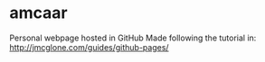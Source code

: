 # amcaar
Personal webpage hosted in GitHub
Made following the tutorial in: http://jmcglone.com/guides/github-pages/
